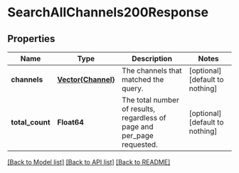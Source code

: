 # SearchAllChannels200Response


## Properties
Name | Type | Description | Notes
------------ | ------------- | ------------- | -------------
**channels** | [**Vector{Channel}**](Channel.md) | The channels that matched the query. | [optional] [default to nothing]
**total_count** | **Float64** | The total number of results, regardless of page and per_page requested. | [optional] [default to nothing]


[[Back to Model list]](../README.md#models) [[Back to API list]](../README.md#api-endpoints) [[Back to README]](../README.md)


